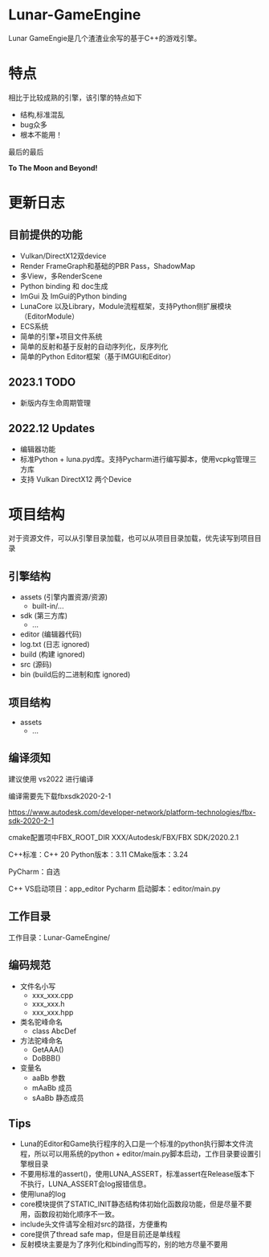 # Lunar-GameEngine
Lunar GameEngie是几个渣渣业余写的基于C++的游戏引擎。

# 特点

相比于比较成熟的引擎，该引擎的特点如下

- 结构,标准混乱
- bug众多
- 根本不能用！

最后的最后

**To The Moon and Beyond!**


# 更新日志

## 目前提供的功能

- Vulkan/DirectX12双device
- Render FrameGraph和基础的PBR Pass，ShadowMap
- 多View，多RenderScene
- Python binding 和 doc生成
- ImGui 及 ImGui的Python binding
- LunaCore 以及Library，Module流程框架，支持Python侧扩展模块（EditorModule）
- ECS系统
- 简单的引擎+项目文件系统
- 简单的反射和基于反射的自动序列化，反序列化
- 简单的Python Editor框架（基于IMGUI和Editor）

## 2023.1 TODO
- 新版内存生命周期管理
  
## 2022.12 Updates
- 编辑器功能
- 标准Python + luna.pyd库。支持Pycharm进行编写脚本，使用vcpkg管理三方库
- 支持 Vulkan DirectX12 两个Device


# 项目结构

对于资源文件，可以从引擎目录加载，也可以从项目目录加载，优先读写到项目目录

## 引擎结构
- assets (引擎内置资源/资源)
  - built-in/...  
- sdk (第三方库)
  - ...
- editor (编辑器代码)
- log.txt (日志 ignored)
- build (构建 ignored)
- src (源码)
- bin (build后的二进制和库 ignored)

## 项目结构
- assets
  - ...

## 编译须知

建议使用 vs2022 进行编译

编译需要先下载fbxsdk2020-2-1

https://www.autodesk.com/developer-network/platform-technologies/fbx-sdk-2020-2-1

cmake配置项中FBX_ROOT_DIR XXX/Autodesk/FBX/FBX SDK/2020.2.1

C++标准：C++ 20
Python版本：3.11
CMake版本：3.24

PyCharm：自选

C++ VS启动项目：app_editor
Pycharm 启动脚本：editor/main.py

## 工作目录

工作目录：Lunar-GameEngine/

## 编码规范

- 文件名小写 
  - xxx_xxx.cpp 
  - xxx_xxx.h 
  - xxx_xxx.hpp
- 类名驼峰命名
  - class AbcDef
- 方法驼峰命名
  - GetAAA()
  - DoBBB()
- 变量名
  - aaBb 参数
  - mAaBb 成员
  - sAaBb 静态成员  

## Tips
- Luna的Editor和Game执行程序的入口是一个标准的python执行脚本文件流程，所以可以用系统的python + editor/main.py脚本启动，工作目录要设置引擎根目录
- 不要用标准的assert()，使用LUNA_ASSERT，标准assert在Release版本下不执行，LUNA_ASSERT会log报错信息。
- 使用luna的log
- core模块提供了STATIC_INIT静态结构体初始化函数段功能，但是尽量不要用，函数段初始化顺序不一致。
- include头文件请写全相对src的路径，方便重构
- core提供了thread safe map，但是目前还是单线程
- 反射模块主要是为了序列化和binding而写的，别的地方尽量不要用


